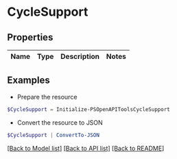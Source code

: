 # CycleSupport
## Properties

Name | Type | Description | Notes
------------ | ------------- | ------------- | -------------

## Examples

- Prepare the resource
```powershell
$CycleSupport = Initialize-PSOpenAPIToolsCycleSupport 
```

- Convert the resource to JSON
```powershell
$CycleSupport | ConvertTo-JSON
```

[[Back to Model list]](../README.md#documentation-for-models) [[Back to API list]](../README.md#documentation-for-api-endpoints) [[Back to README]](../README.md)

